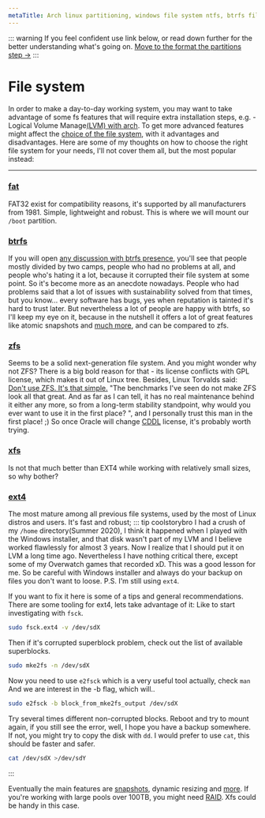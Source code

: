 ```yaml
---
metaTitle: Arch linux partitioning, windows file system ntfs, btrfs file system, zsh file system, how to choose a filesystem, how to choose between file systems, vfat file system, xfs file system, superblock crush ext4, e2fsck ext4.
---
```


::: warning
If you feel confident use link below, or read down further for the better understanding what's going on.
[Move to the format the partitions step ->](#Format-the-partitions)
:::

# File system
<a id="file-system"></a>
In order to make a day-to-day working system, you may want to take advantage of some fs features that will require extra installation steps, e.g. - Logical Volume Manage[(LVM) with arch](https://wiki.archlinux.org/index.php/Install_Arch_Linux_on_LVM).
To get more advanced features might affect the [choice of the file system](https://wiki.archlinux.org/index.php/File_systems#Types_of_file_systems), with it advantages and disadvantages.
Here are some of my thoughts on how to choose the right file system for your needs, I'll not cover them all, but the most popular instead:
___
### [fat](https://wiki.archlinux.org/index.php/FAT)
FAT32 exist for compatibility reasons, it's supported by all manufacturers from 1981. Simple, lightweight and robust. This is where we will mount our `/boot` partition.
### [btrfs](https://wiki.archlinux.org/index.php/Btrfs)
If you will open [any discussion with btrfs presence](https://news.ycombinator.com/item?id=22159204), you'll see that people mostly divided by two camps, people who had no problems at all, and people who's hating it a lot, because it corrupted their file system at some point. So it's become more as an anecdote nowadays.
People who had problems said that a lot of issues with sustainability solved from that times, but you know... every software has bugs, yes when reputation is tainted it's hard to trust later.
But nevertheless a lot of people are happy with btrfs, so I'll keep my eye on it, because in the nutshell it offers a lot of great features like atomic snapshots and [much more](https://btrfs.wiki.kernel.org/index.php/Status), and can be compared to zfs.

### [zfs](https://wiki.archlinux.org/index.php/ZFS)
Seems to be a solid next-generation file system. And you might wonder why not ZFS?
There is a big bold reason for that - its license conflicts with GPL license, which makes it out of Linux tree.
Besides, Linux Torvalds said: [Don't use ZFS. It's that simple.](https://www.realworldtech.com/forum/?threadid=189711&curpostid=189841) "The benchmarks I've seen do not make ZFS look all that great. And as far as I can tell, it has no real maintenance behind it either any more, so from a long-term stability standpoint, why would you ever want to use it in the first place?
", and I personally trust this man in the first place! ;)
So once Oracle will change [CDDL](https://en.wikipedia.org/wiki/Common_Development_and_Distribution_License) license, it's probably worth trying.

### [xfs](https://wiki.archlinux.org/index.php/XFS)
Is not that much better than EXT4 while working with relatively small sizes, so why bother?

### [ext4](https://wiki.archlinux.org/index.php/Ext4)
The most mature among all previous file systems, used by the most of Linux distros and users. It's fast and robust;
::: tip coolstorybro
I had a crush of my `/home` directory(Summer 2020), I think it happened when I played with the Windows installer, and that disk wasn't part of my LVM and I believe worked flawlessly for almost 3 years. Now I realize that I should put it on LVM a long time ago. Nevertheless I have nothing critical there, except some of my Overwatch games that recorded xD.
This was a good lesson for me. So be careful with Windows installer and always do your backup on files you don't want to loose.
P.S. I'm still using `ext4`.

If you want to fix it here is some of a tips and general recommendations.
There are some tooling for ext4, lets take advantage of it:
Like to start investigating with `fsck`.
```sh
sudo fsck.ext4 -v /dev/sdX
```
Then if it's corrupted superblock problem, check out the list of available superblocks.
```sh
sudo mke2fs -n /dev/sdX
```
Now you need to use `e2fsck` which is a very useful tool actually, check `man`
And we are interest in the -b flag, which will..
```sh
sudo e2fsck -b block_from_mke2fs_output /dev/sdX
```
Try several times different non-corrupted blocks.
Reboot and try to mount again, if you still see the error, well, I hope you have a backup somewhere.
If not, you might try to copy the disk with `dd`. I would prefer to use `cat`, this should be faster and safer.
```sh
cat /dev/sdX >/dev/sdY
```
:::

Eventually the main features are [snapshots](#System-snapshots), dynamic resizing and [more](https://wiki.archlinux.org/index.php/LVM#Advantages).
If you're working with large pools over 100TB, you might need [RAID](https://wiki.archlinux.org/index.php/RAID). Xfs could be handy in this case.
